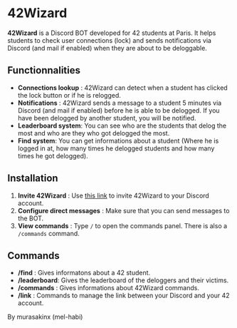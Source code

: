 # 42Wizard

**42Wizard** is a Discord BOT developed for 42 students at Paris. It helps students to check user connections (lock) and sends notifications via Discord (and mail if enabled) when they are about to be deloggable. 

## Functionnalities

- **Connections lookup** : 42Wizard can detect when a student has clicked the lock button or if he is relogged.
- **Notifications** : 42Wizard sends a message to a student 5 minutes via Discord (and mail if enabled) before he is able to be delogged. If you have been delogged by another student, you will be notified.
- **Leaderboard system**: You can see who are the students that delog the most and who are they who got delogged the most.
- **Find system**: You can get informations about a student (Where he is logged in at, how many times he delogged students and how many times he got delogged).

## Installation

1. **Invite 42Wizard** : Use [this link](https://discord.com/oauth2/authorize?client_id=1300932692749189235) to invite 42Wizard to your Discord account.
2. **Configure direct messages** : Make sure that you can send messages to the BOT.
3. **View commands** : Type `/` to open the commands panel. There is also a `/commands` command.

## Commands

- **/find** : Gives informatons about a 42 student.
- **/leaderboard**: Gives the leaderboard of the deloggers and their victims.
- **/commands** : Gives informations about 42Wizard commands.
- **/link** : Commands to manage the link between your Discord and your 42 account.

By murasakinx (mel-habi)
